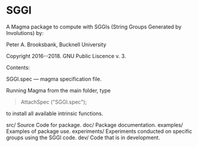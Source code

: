 # SGGI
A Magma package to compute with SGGIs (String Groups Generated by Involutions) by:

Peter A. Brooksbank, Bucknell University

Copyright 2016--2018. GNU Public Liscence v. 3.

Contents:

SGGI.spec  — magma specification file.

Running Magma from the main folder, type 

> AttachSpec ("SGGI.spec");

to install all available intrinsic functions.

src/
	Source Code for package.
doc/
	Package documentation.
examples/
	Examples of package use.
experiments/
	Experiments conducted on specific groups using the SGGI code.
dev/
    Code that is in development.

